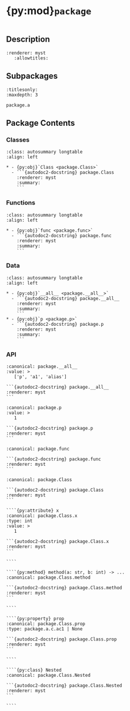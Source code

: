 # {py:mod}`package`

```{py:module} package
```

## Description

```{autodoc2-docstring} package
:renderer: myst
   :allowtitles:
```

## Subpackages

```{toctree}
:titlesonly:
:maxdepth: 3

package.a
```

## Package Contents

### Classes

````{list-table}
:class: autosummary longtable
:align: left

* - {py:obj}`Class <package.Class>`
  - ```{autodoc2-docstring} package.Class
    :renderer: myst
    :summary:
    ```
````

### Functions

````{list-table}
:class: autosummary longtable
:align: left

* - {py:obj}`func <package.func>`
  - ```{autodoc2-docstring} package.func
    :renderer: myst
    :summary:
    ```
````

### Data

````{list-table}
:class: autosummary longtable
:align: left

* - {py:obj}`__all__ <package.__all__>`
  - ```{autodoc2-docstring} package.__all__
    :renderer: myst
    :summary:
    ```
* - {py:obj}`p <package.p>`
  - ```{autodoc2-docstring} package.p
    :renderer: myst
    :summary:
    ```
````

### API

````{py:data} __all__
:canonical: package.__all__
:value: >
   ['p', 'a1', 'alias']

```{autodoc2-docstring} package.__all__
:renderer: myst
```

````

````{py:data} p
:canonical: package.p
:value: >
   1

```{autodoc2-docstring} package.p
:renderer: myst
```

````

````{py:function} func(a: str, b: int) -> package.a.c.ac1
:canonical: package.func

```{autodoc2-docstring} package.func
:renderer: myst
```
````

`````{py:class} Class
:canonical: package.Class

```{autodoc2-docstring} package.Class
:renderer: myst
```

````{py:attribute} x
:canonical: package.Class.x
:type: int
:value: >
   1

```{autodoc2-docstring} package.Class.x
:renderer: myst
```

````

````{py:method} method(a: str, b: int) -> ...
:canonical: package.Class.method

```{autodoc2-docstring} package.Class.method
:renderer: myst
```

````

````{py:property} prop
:canonical: package.Class.prop
:type: package.a.c.ac1 | None

```{autodoc2-docstring} package.Class.prop
:renderer: myst
```

````

````{py:class} Nested
:canonical: package.Class.Nested

```{autodoc2-docstring} package.Class.Nested
:renderer: myst
```

````

`````
